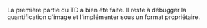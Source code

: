 La première partie du TD a bien été faite.
Il reste à débugger la quantification d'image et l'implémenter sous un format propriétaire.
